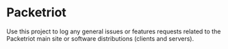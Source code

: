 # Packetriot
Use this project to log any general issues or features requests related to the Packetriot main site or software distributions (clients and servers).
